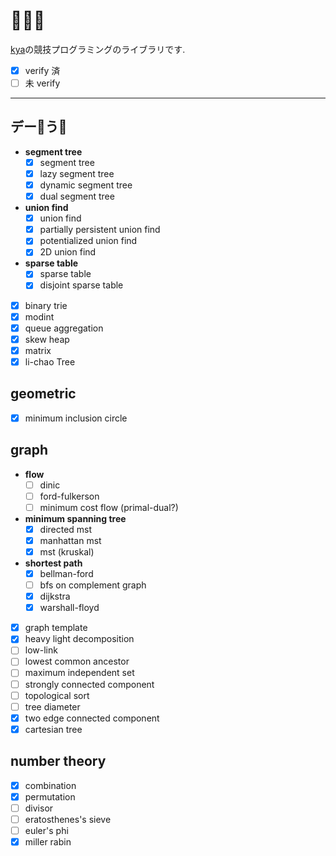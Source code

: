 # 🐙🐘🦍
[kya](https://twitter.com/kya_ski)の競技プログラミングのライブラリです. 
- [x] verify 済
- [ ] 未 verify

***

## デー🐙う🐘
- **segment tree**
  - [x] segment tree
  - [x] lazy segment tree
  - [x] dynamic segment tree
  - [x] dual segment tree
- **union find**
  - [x] union find
  - [x] partially persistent union find
  - [x] potentialized union find
  - [x] 2D union find
- **sparse table**
  - [x] sparse table
  - [x] disjoint sparse table
- [x] binary trie
- [x] modint
- [x] queue aggregation
- [x] skew heap
- [x] matrix
- [x] li-chao Tree

## geometric
- [x] minimum inclusion circle

## graph
- **flow**
  - [ ] dinic
  - [ ] ford-fulkerson
  - [ ] minimum cost flow (primal-dual?)
- **minimum spanning tree**
  - [x] directed mst
  - [x] manhattan mst
  - [x] mst (kruskal)
- **shortest path**
  - [x] bellman-ford
  - [ ] bfs on complement graph
  - [x] dijkstra
  - [x] warshall-floyd
- [x] graph template
- [x] heavy light decomposition
- [ ] low-link
- [ ] lowest common ancestor
- [ ] maximum independent set
- [ ] strongly connected component
- [ ] topological sort
- [ ] tree diameter
- [x] two edge connected component
- [x] cartesian tree

## number theory
- [x] combination
- [x] permutation
- [ ] divisor
- [ ] eratosthenes's sieve
- [ ] euler's phi
- [x] miller rabin
